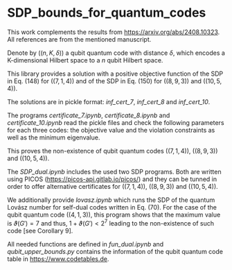 # SDP_bounds_for_quantum_codes

This work complements the results from https://arxiv.org/abs/2408.10323. All references are from the mentioned manuscript.

Denote by $(( n, K, \delta ))$ a qubit quantum code with distance $\delta$, which encodes a K-dimensional Hilbert space to a $n$ qubit Hilbert space. 
  
This library provides a solution with a positive objective function of the SDP in Eq. (148) for  $((7,1,4))$ and of the SDP in Eq. (150) for $((8, 9, 3))$ and $(( 10 , 5, 4 ))$.

The solutions are in pickle format: *inf\_cert\_7*, *inf\_cert\_8* and *inf\_cert\_10*. 

The programs *certificate\_7.ipynb*, *certificate\_8.ipynb* and *certificate\_10.ipynb* read the pickle files and check the following parameters for each three codes: the objective value and the violation constraints as well as the minimum eigenvalue.

This proves the non-existence of qubit quantum codes $((7,1,4))$, $((8, 9, 3))$ and $(( 10 , 5, 4 ))$.

The *SDP_dual.ipynb* includes the used two SDP programs. Both are written using PICOS (https://picos-api.gitlab.io/picos/) and they can be tunned in order to offer alternative certificates for $((7,1,4))$, $((8, 9, 3))$ and $(( 10 , 5, 4 ))$.

We additionally provide *lovasz.ipynb* which runs the SDP of the quantum Lovász number for self-dual codes written in Eq. (70). For the case of the qubit quantum code $(( 4 , 1, 3 ))$, this program shows that the maximum value is $\vartheta(G')=7$ and thus, $1+\vartheta(G') < 2^7$ leading to the non-existence of such code [see Corollary 9].

All needed functions are defined in *fun_dual.ipynb* and *qubit_upper_bounds.py* contains the information of the qubit quantum code table in https://www.codetables.de.
  
